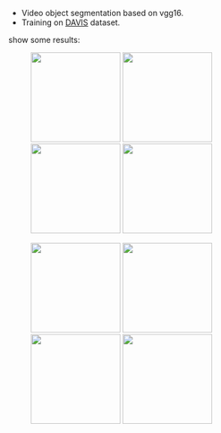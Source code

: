 * Video object segmentation based on vgg16.
* Training on [DAVIS](https://davischallenge.org/) dataset.

show some results:
<figure class="half">
<img src="https://github.com/yl305237731/VOS_seg/blob/master/output/00001.jpg"  height="160" width="160">
<img src="https://github.com/yl305237731/VOS_seg/blob/master/output/00001.png"  height="160" width="160">
<img src="https://github.com/yl305237731/VOS_seg/blob/master/output/00002.jpg"  height="160" width="160">
<img src="https://github.com/yl305237731/VOS_seg/blob/master/output/00002.png"  height="160" width="160">
</figure>
<figure class="half">
<img src="https://github.com/yl305237731/VOS_seg/blob/master/output/00030.jpg"  height="160" width="160">
<img src="https://github.com/yl305237731/VOS_seg/blob/master/output/00030.png"  height="160" width="160">
<img src="https://github.com/yl305237731/VOS_seg/blob/master/output/00035.jpg"  height="160" width="160">
<img src="https://github.com/yl305237731/VOS_seg/blob/master/output/00035.png"  height="160" width="160">
</figure>
